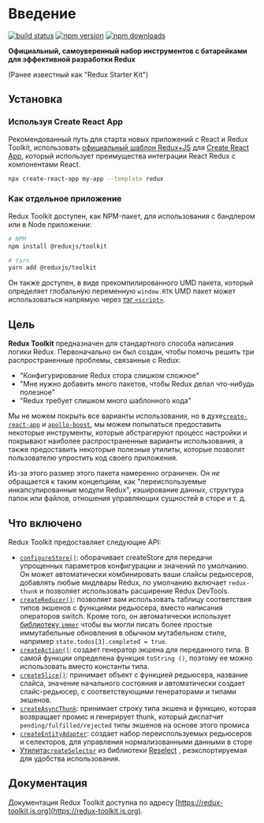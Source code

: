 # Введение

[![build status](https://img.shields.io/travis/reduxjs/redux-toolkit/master.svg?style=flat-square)](https://travis-ci.org/reduxjs/redux-toolkit) [![npm version](https://img.shields.io/npm/v/@reduxjs/toolkit.svg?style=flat-square)](https://www.npmjs.com/package/@reduxjs/toolkit) [![npm downloads](https://img.shields.io/npm/dm/@reduxjs/toolkit.svg?style=flat-square&label=RTK+downloads)](https://www.npmjs.com/package/@reduxjs/toolkit)

**Официальный, самоуверенный набор инструментов с батарейками для эффективной разработки Redux**

\(Ранее известный как "Redux Starter Kit"\)

## Установка

### Используя Create React App

Рекомендованный путь для старта новых приложений с React и Redux Toolkit, использовать [официальный шаблон Redux+JS](https://github.com/reduxjs/cra-template-redux) для [Create React App](https://github.com/facebook/create-react-app), который использует преимущества интеграции React Redux с компонентами React.

```bash
npx create-react-app my-app --template redux
```

### Как отдельное приложение

Redux Toolkit доступен, как NPM-пакет, для использования с бандлером или в Node приложении:

```bash
# NPM
npm install @reduxjs/toolkit

# Yarn
yarn add @reduxjs/toolkit
```

Он также доступен, в виде прекомпилированного UMD пакета, который определяет глобальную переменную `window.RTK` UMD пакет может использоваться напрямую через [тэг `<script>`](https://unpkg.com/@reduxjs/toolkit/dist/redux-toolkit.umd.js).

## Цель

**Redux Toolkit** предназначен для стандартного способа написания логики Redux. Первоначально он был создан, чтобы помочь решить три распространенные проблемы, связанные с Redux:

* "Конфигурирование Redux стора слишком сложное"
* "Мне нужно добавить много пакетов, чтобы Redux делал что-нибудь полезное"
* "Redux требует слишком много шаблонного кода"

Мы не можем покрыть все варианты использования, но в духе[`create-react-app`](https://github.com/facebook/create-react-app) и [`apollo-boost`](https://dev-blog.apollodata.com/zero-config-graphql-state-management-27b1f1b3c2c3), мы можем попыпаться предоставить некоторые инструменты, которые абстрагируют процесс настройки и покрывают наиболее распространенные варианты использования, а также предоставить некоторые полезные утилиты, которые позволят пользователю упростить код своего приложения.

Из-за этого размер этого пакета намеренно ограничен. Он _не_ обращается к таким концепциям, как "переиспользуемые инкапсулированные модули Redux", кэширование данных, структура папок или файлов, отношения управляющих сущностей в сторе и т. д.

## Что включено

Redux Toolkit предоставляет следующие API:

* [`configureStore()`](https://github.com/rajdee/redux-toolkit-in-russian/tree/ae468a34043e6761354604cab9f6958137c0f359/api/configureStore.mdx): оборачивает createStore для передачи упрощенных параметров конфигурации и значений по умолчанию. Он может автоматически комбинировать ваши слайсы редьюсеров, добавлять любые мидлвары Redux, по умолчанию включает `redux-thunk` и позволяет использовать расширение Redux DevTools.
* [`createReducer()`](https://github.com/rajdee/redux-toolkit-in-russian/tree/ae468a34043e6761354604cab9f6958137c0f359/api/createReducer.mdx): позволяет вам использовать таблицу соответствия типов экшенов с функциями редьюсера, вместо написания операторов switch. Кроме того, он автоматически использует [библиотеку `immer`](https://github.com/immerjs/immer) чтобы вы могли писать более простые иммутабельные обновления в обычном мутабельном стиле, например `state.todos[3].completed = true`.
* [`createAction()`](https://github.com/rajdee/redux-toolkit-in-russian/tree/ae468a34043e6761354604cab9f6958137c0f359/api/createAction.mdx): создает генератор экшена для переданного типа. В самой функции определена функция `toString ()`, поэтому ее можно использовать вместо константы типа.
* [`createSlice()`](https://github.com/rajdee/redux-toolkit-in-russian/tree/ae468a34043e6761354604cab9f6958137c0f359/api/createSlice.mdx): принимает объект с функцией редьюсера, название слайса, значение начального состояния и автоматически создает слайс-редьюсер, с соответствующими генераторами и типами экшенов.
* [`createAsyncThunk`](https://github.com/rajdee/redux-toolkit-in-russian/tree/ae468a34043e6761354604cab9f6958137c0f359/api/createAsyncThunk.mdx): принимает строку типа экшена и функцию, которая возвращает промис и генерирует thunk, который диспатчит `pending/fulfilled/rejected` типы экшенов на основе этого промиса
* [`createEntityAdapter`](https://github.com/rajdee/redux-toolkit-in-russian/tree/ae468a34043e6761354604cab9f6958137c0f359/api/createEntityAdapter.mdx): создает набор переиспользуемых редьюсеров и селекторов, для управления нормализованными данными в сторе
* [Утилита`createSelector`](https://github.com/rajdee/redux-toolkit-in-russian/tree/ae468a34043e6761354604cab9f6958137c0f359/api/createSelector.mdx) из библиотеки [Reselect](https://github.com/reduxjs/reselect) , реэкспортируемая для удобства использования.

## Документация

Документация Redux Toolkit доступна по адресу [https://redux-toolkit.js.org](https://redux-toolkit.js.org).

